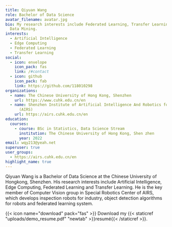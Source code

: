 ```yaml
---
title: Qiyuan Wang
role: Bachelor of Data Science
avatar_filename: avatar.jpg
bio: My research interests include Federated Learning, Transfer Learning and
  Data Mining.
interests:
  - Artificial Intelligence
  - Edge Computing
  - Federated Learning
  - Transfer Learning
social:
  - icon: envelope
    icon_pack: fas
    link: /#contact
  - icon: github
    icon_pack: fab
    link: https://github.com/118010298
organizations:
  - name: The Chinese University of Hong Kong, Shenzhen
    url: https://www.cuhk.edu.cn/en
  - name: Shenzhen Institute of Artificial Intelligence And Robotics for Society
      (AIRS)
    url: https://airs.cuhk.edu.cn/en
education:
  courses:
    - course: BSc in Statistics, Data Science Stream
      institution: The Chinese University of Hong Kong, Shen zhen
      year: 2022
email: wqy213@yeah.net
superuser: true
user_groups:
  - https://airs.cuhk.edu.cn/en
highlight_name: true
---
```

Qiyuan Wang is a Bachelor of Data Science at the Chinese University of Hongkong, Shenzhen. His research interests include Artificial Intelligence, Edge Computing, Federated Learning and Transfer Learning. He is the key member of Computer Vision group in Special Robotics Center of AIRS, which develops inspection robots for industry, object detection algorithms for robots and federated learning system.



{{< icon name="download" pack="fas" >}} Download my {{< staticref "uploads/demo_resume.pdf" "newtab" >}}resumé{{< /staticref >}}.
